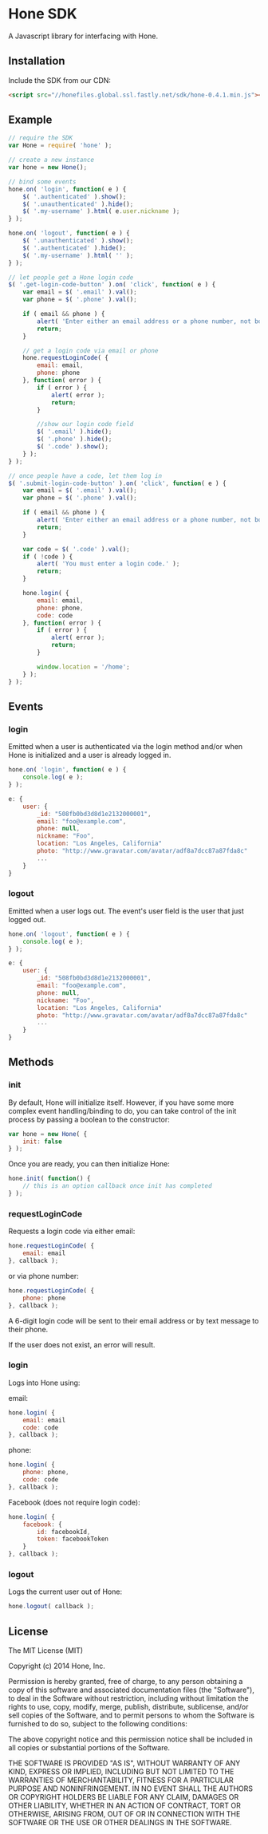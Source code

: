 
# Hone SDK

A Javascript library for interfacing with Hone.

## Installation

Include the SDK from our CDN:

```html
<script src="//honefiles.global.ssl.fastly.net/sdk/hone-0.4.1.min.js"></script>
```

## Example

```javascript
// require the SDK
var Hone = require( 'hone' );

// create a new instance
var hone = new Hone();

// bind some events
hone.on( 'login', function( e ) {
    $( '.authenticated' ).show();
    $( '.unauthenticated' ).hide();
    $( '.my-username' ).html( e.user.nickname );
} );

hone.on( 'logout', function( e ) {
    $( '.unauthenticated' ).show();
    $( '.authenticated' ).hide();
    $( '.my-username' ).html( '' );
} );

// let people get a Hone login code
$( '.get-login-code-button' ).on( 'click', function( e ) {
    var email = $( '.email' ).val();
    var phone = $( '.phone' ).val();

    if ( email && phone ) {
        alert( 'Enter either an email address or a phone number, not both.' );
        return;
    }

    // get a login code via email or phone
    hone.requestLoginCode( {
        email: email,
        phone: phone
    }, function( error ) {
        if ( error ) {
            alert( error );
            return;
        }

        //show our login code field
        $( '.email' ).hide();
        $( '.phone' ).hide();
        $( '.code' ).show();
    } );    
} );

// once people have a code, let them log in
$( '.submit-login-code-button' ).on( 'click', function( e ) {
    var email = $( '.email' ).val();
    var phone = $( '.phone' ).val();

    if ( email && phone ) {
        alert( 'Enter either an email address or a phone number, not both.' );
        return;
    }

    var code = $( '.code' ).val();
    if ( !code ) {
        alert( 'You must enter a login code.' );
        return;
    }

    hone.login( {
        email: email,
        phone: phone,
        code: code
    }, function( error ) {
        if ( error ) {
            alert( error );
            return;
        }

        window.location = '/home';
    } );
} );
```

## Events

### login

Emitted when a user is authenticated via the login method and/or when Hone is initialized and a user is already logged in.

```javascript
hone.on( 'login', function( e ) {
    console.log( e );
} );
```

```javascript
e: {
    user: {
        _id: "508fb0bd3d8d1e2132000001",
        email: "foo@example.com",
        phone: null,
        nickname: "Foo",
        location: "Los Angeles, California"
        photo: "http://www.gravatar.com/avatar/adf8a7dcc87a87fda8c"
        ...
    }
}
```

### logout

Emitted when a user logs out. The event's user field is the user that just logged out.

```javascript
hone.on( 'logout', function( e ) {
    console.log( e );
} );
```

```javascript
e: {
    user: {
        _id: "508fb0bd3d8d1e2132000001",
        email: "foo@example.com",
        phone: null,
        nickname: "Foo",
        location: "Los Angeles, California"
        photo: "http://www.gravatar.com/avatar/adf8a7dcc87a87fda8c"
        ...
    }
}
```

## Methods

### init

By default, Hone will initialize itself. However, if you have some more complex event handling/binding to do, you can take control of the init process by passing a boolean to the constructor:

```javascript
var hone = new Hone( {
    init: false
} );
```

Once you are ready, you can then initialize Hone:

```javascript
hone.init( function() {
    // this is an option callback once init has completed
} );
```

### requestLoginCode

Requests a login code via either email:

```javascript
hone.requestLoginCode( {
    email: email
}, callback );
```

or via phone number:

```javascript
hone.requestLoginCode( {
    phone: phone
}, callback );
```

A 6-digit login code will be sent to their email address or by text message to their phone.

If the user does not exist, an error will result.

### login

Logs into Hone using:

email:

```javascript
hone.login( {
    email: email
    code: code
}, callback );
```

phone:

```javascript
hone.login( {
    phone: phone,
    code: code
}, callback );
```

Facebook (does not require login code):

```javascript
hone.login( {
    facebook: {
        id: facebookId,
        token: facebookToken
    }
}, callback );
```
### logout

Logs the current user out of Hone:

```javascript
hone.logout( callback );
```

## License

The MIT License (MIT)

Copyright (c) 2014 Hone, Inc.

Permission is hereby granted, free of charge, to any person obtaining a copy
of this software and associated documentation files (the "Software"), to deal
in the Software without restriction, including without limitation the rights
to use, copy, modify, merge, publish, distribute, sublicense, and/or sell
copies of the Software, and to permit persons to whom the Software is
furnished to do so, subject to the following conditions:

The above copyright notice and this permission notice shall be included in
all copies or substantial portions of the Software.

THE SOFTWARE IS PROVIDED "AS IS", WITHOUT WARRANTY OF ANY KIND, EXPRESS OR
IMPLIED, INCLUDING BUT NOT LIMITED TO THE WARRANTIES OF MERCHANTABILITY,
FITNESS FOR A PARTICULAR PURPOSE AND NONINFRINGEMENT. IN NO EVENT SHALL THE
AUTHORS OR COPYRIGHT HOLDERS BE LIABLE FOR ANY CLAIM, DAMAGES OR OTHER
LIABILITY, WHETHER IN AN ACTION OF CONTRACT, TORT OR OTHERWISE, ARISING FROM,
OUT OF OR IN CONNECTION WITH THE SOFTWARE OR THE USE OR OTHER DEALINGS IN
THE SOFTWARE.